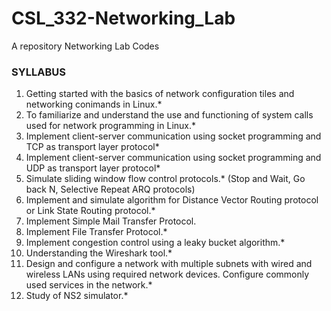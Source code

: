 # CSL_332-Networking_Lab
A repository Networking Lab Codes

### SYLLABUS

1. Getting started with the basics of network configuration tiles and networking conimands in Linux.* 
2. To familiarize and understand the use and functioning of system calls used for network programming in Linux.*  
3. Implement client-server communication using socket programming and TCP as transport layer protocol* 
4. Implement client-server communication using socket programming and UDP as transport layer protocol* 
5. Simulate sliding window flow control protocols.*  (Stop and Wait, Go back N, Selective Repeat ARQ protocols) 
6. Implement and simulate algorithm for Distance Vector Routing protocol or Link State Routing protocol.* 
7. Implement Simple Mail Transfer Protocol. 
8. Implement File Transfer Protocol.* 
9. Implement congestion control using a leaky bucket algorithm.*  
10. Understanding the Wireshark tool.*  
11. Design and configure a network with multiple subnets with wired and wireless LANs using required network devices. Configure commonly used services in the network.*  
12. Study of NS2 simulator.* 
